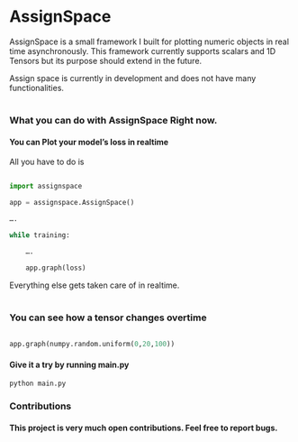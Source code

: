 # AssignSpace

AssignSpace is a small framework I built for plotting numeric objects in real time asynchronously. This framework currently supports scalars and 1D Tensors but its purpose should extend in the future.

Assign space is currently in development and does not have many functionalities.


# 

### What you can do with AssignSpace Right now.

#### You can Plot your model’s loss in realtime

All you have to do is 

```python

import assignspace

app = assignspace.AssignSpace()

…. 

while training:

	….

	app.graph(loss)

```

Everything else gets taken care of in realtime.

# 

### You can see how a tensor changes overtime

```python

app.graph(numpy.random.uniform(0,20,100))

```

#### Give it a try by running main.py

```
python main.py
```



### Contributions

#### This project is very much open contributions. Feel free to report bugs.

#

